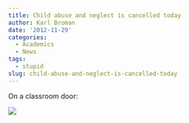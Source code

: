 ```yaml
---
title: Child abuse and neglect is cancelled today
author: Karl Broman
date: '2012-11-29'
categories:
  - Academics
  - News
tags:
  - stupid
slug: child-abuse-and-neglect-is-cancelled-today
---
```


On a classroom door:

![](http://kbroman.files.wordpress.com/2012/11/neglect_cancelled.jpeg)
